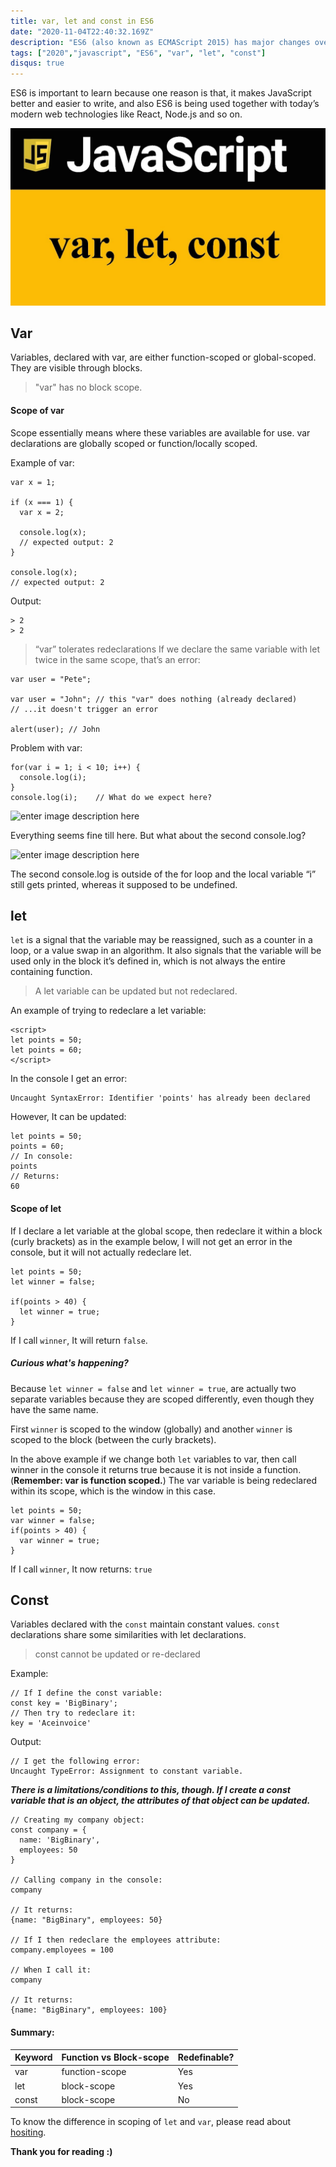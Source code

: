 ```yaml
---
title: var, let and const in ES6
date: "2020-11-04T22:40:32.169Z"
description: "ES6 (also known as ECMAScript 2015) has major changes over JavaScript’s syntax and brings new features that didn’t exist before."
tags: ["2020","javascript", "ES6", "var", "let", "const"]
disqus: true
---
```


ES6 is important to learn because one reason is that, it makes JavaScript better and easier to write, and also ES6 is being used together with today’s modern web technologies like React, Node.js and so on.

![Var let and const](var-let-const.jpg)

## Var
Variables, declared with var, are either function-scoped or global-scoped. They are visible through blocks.

> "var" has no block scope.

#### Scope of var
Scope essentially means where these variables are available for use. var declarations are globally scoped or function/locally scoped.

Example of var:
```
var x = 1;

if (x === 1) {
  var x = 2;

  console.log(x);
  // expected output: 2
}

console.log(x);
// expected output: 2
```
Output:
```
> 2
> 2
```

> “var” tolerates redeclarations
If we declare the same variable with let twice in the same scope, that’s an error:
```
var user = "Pete";

var user = "John"; // this "var" does nothing (already declared)
// ...it doesn't trigger an error

alert(user); // John
```

Problem with var:
```
for(var i = 1; i < 10; i++) {
  console.log(i);
} 
console.log(i);    // What do we expect here?
```

![enter image description here](https://miro.medium.com/max/928/1*3Ol4GcpXx1HmdveODHKlCA.png)

Everything seems fine till here. But what about the second console.log?

![enter image description here](https://miro.medium.com/max/600/1*mw_ut_4f46jziMo0LXTZfw.png)

The second console.log is outside of the for loop and the local variable “i” still gets printed, whereas it supposed to be undefined.


## let
`let` is a signal that the variable may be reassigned, such as a counter in a loop, or a value swap in an algorithm. It also signals that the variable will be used only in the block it’s defined in, which is not always the entire containing function.

> A let variable can be updated but not redeclared.

An example of trying to redeclare a let variable:

```
<script>
let points = 50;
let points = 60;
</script>
```
In the console I get an error:
```
Uncaught SyntaxError: Identifier 'points' has already been declared
```
However, It can be updated:

```
let points = 50;
points = 60;
// In console:
points
// Returns:
60
```

#### Scope of let
If I declare a let variable at the global scope, then redeclare it within a block (curly brackets) as in the example below, I will not get an error in the console, but it will not actually redeclare let.

```
let points = 50;
let winner = false;

if(points > 40) {
  let winner = true;
}
```

If I call `winner`, It will return `false`.

##### Curious what's happening?
Because `let winner = false` and `let winner = true`, are actually two separate variables because they are scoped differently, even though they have the same name.

First `winner` is scoped to the window (globally) and another `winner` is scoped to the block (between the curly brackets).

In the above example if we change both `let` variables to var, then call winner in the console it returns true because it is not inside a function. (**Remember: var is function scoped.**) The var variable is being redeclared within its scope, which is the window in this case.

```
let points = 50;
var winner = false;
if(points > 40) {
  var winner = true;
}
```

If I call `winner`, It now returns: `true`

## Const
Variables declared with the `const` maintain constant values. `const` declarations share some similarities with let declarations.

> const cannot be updated or re-declared

Example:

```
// If I define the const variable:
const key = 'BigBinary';
// Then try to redeclare it:
key = 'Aceinvoice'
```
Output:
```
// I get the following error:
Uncaught TypeError: Assignment to constant variable.
```

**_There is a limitations/conditions to this, though. If I create a const variable that is an object, the attributes of that object can be updated._**

```
// Creating my company object:
const company = {
  name: 'BigBinary',
  employees: 50
}

// Calling company in the console:
company

// It returns:
{name: "BigBinary", employees: 50}

// If I then redeclare the employees attribute:
company.employees = 100

// When I call it:
company

// It returns:
{name: "BigBinary", employees: 100}
```

#### Summary:

| Keyword | Function vs Block-scope | Redefinable? |
|--|--|--|
| var | function-scope |Yes
| let | block-scope |Yes
| const | block-scope |No

To know the difference in scoping of `let` and `var`, please read about [hositing](https://developer.mozilla.org/en-US/docs/Glossary/Hoisting).

**Thank you for reading :)**
